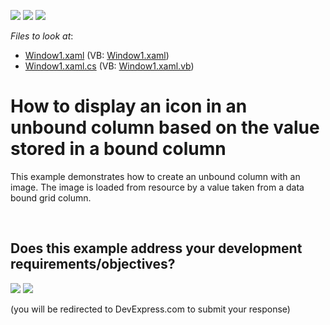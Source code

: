 <!-- default badges list -->
[![](https://img.shields.io/badge/Open_in_DevExpress_Support_Center-FF7200?style=flat-square&logo=DevExpress&logoColor=white)](https://supportcenter.devexpress.com/ticket/details/E1266)
[![](https://img.shields.io/badge/📖_How_to_use_DevExpress_Examples-e9f6fc?style=flat-square)](https://docs.devexpress.com/GeneralInformation/403183)
[![](https://img.shields.io/badge/💬_Leave_Feedback-feecdd?style=flat-square)](#does-this-example-address-your-development-requirementsobjectives)
<!-- default badges end -->
<!-- default file list -->
*Files to look at*:

* [Window1.xaml](./CS/UnboundColumnWithIcons/Window1.xaml) (VB: [Window1.xaml](./VB/UnboundColumnWithIcons/Window1.xaml))
* [Window1.xaml.cs](./CS/UnboundColumnWithIcons/Window1.xaml.cs) (VB: [Window1.xaml.vb](./VB/UnboundColumnWithIcons/Window1.xaml.vb))
<!-- default file list end -->
# How to display an icon in an unbound column based on the value stored in a bound column


<p>This example demonstrates how to create an unbound column with an image. The image is loaded from resource by a value taken from a data bound grid column.</p>

<br/>


<!-- feedback -->
## Does this example address your development requirements/objectives?

[<img src="https://www.devexpress.com/support/examples/i/yes-button.svg"/>](https://www.devexpress.com/support/examples/survey.xml?utm_source=github&utm_campaign=wpf-data-grid-display-icon-in-unbound-column-based-on-value-in-bound-column&~~~was_helpful=yes) [<img src="https://www.devexpress.com/support/examples/i/no-button.svg"/>](https://www.devexpress.com/support/examples/survey.xml?utm_source=github&utm_campaign=wpf-data-grid-display-icon-in-unbound-column-based-on-value-in-bound-column&~~~was_helpful=no)

(you will be redirected to DevExpress.com to submit your response)
<!-- feedback end -->
